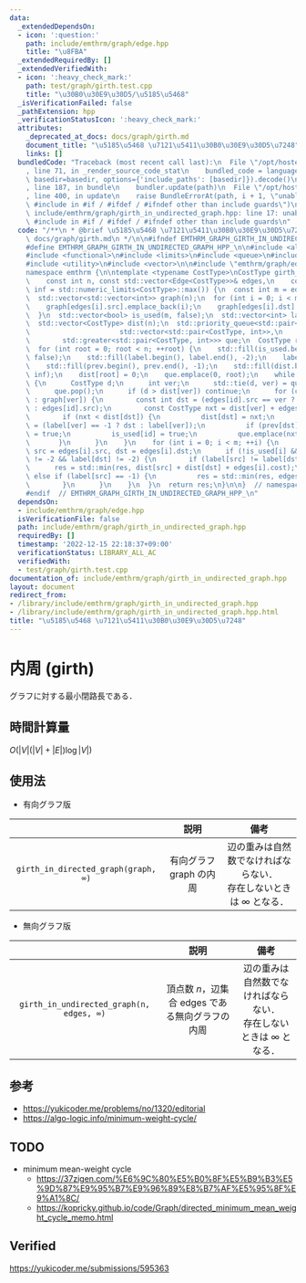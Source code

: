 ```yaml
---
data:
  _extendedDependsOn:
  - icon: ':question:'
    path: include/emthrm/graph/edge.hpp
    title: "\u8FBA"
  _extendedRequiredBy: []
  _extendedVerifiedWith:
  - icon: ':heavy_check_mark:'
    path: test/graph/girth.test.cpp
    title: "\u30B0\u30E9\u30D5/\u5185\u5468"
  _isVerificationFailed: false
  _pathExtension: hpp
  _verificationStatusIcon: ':heavy_check_mark:'
  attributes:
    _deprecated_at_docs: docs/graph/girth.md
    document_title: "\u5185\u5468 \u7121\u5411\u30B0\u30E9\u30D5\u7248"
    links: []
  bundledCode: "Traceback (most recent call last):\n  File \"/opt/hostedtoolcache/Python/3.9.16/x64/lib/python3.9/site-packages/onlinejudge_verify/documentation/build.py\"\
    , line 71, in _render_source_code_stat\n    bundled_code = language.bundle(stat.path,\
    \ basedir=basedir, options={'include_paths': [basedir]}).decode()\n  File \"/opt/hostedtoolcache/Python/3.9.16/x64/lib/python3.9/site-packages/onlinejudge_verify/languages/cplusplus.py\"\
    , line 187, in bundle\n    bundler.update(path)\n  File \"/opt/hostedtoolcache/Python/3.9.16/x64/lib/python3.9/site-packages/onlinejudge_verify/languages/cplusplus_bundle.py\"\
    , line 400, in update\n    raise BundleErrorAt(path, i + 1, \"unable to process\
    \ #include in #if / #ifdef / #ifndef other than include guards\")\nonlinejudge_verify.languages.cplusplus_bundle.BundleErrorAt:\
    \ include/emthrm/graph/girth_in_undirected_graph.hpp: line 17: unable to process\
    \ #include in #if / #ifdef / #ifndef other than include guards\n"
  code: "/**\n * @brief \u5185\u5468 \u7121\u5411\u30B0\u30E9\u30D5\u7248\n * @docs\
    \ docs/graph/girth.md\n */\n\n#ifndef EMTHRM_GRAPH_GIRTH_IN_UNDIRECTED_GRAPH_HPP_\n\
    #define EMTHRM_GRAPH_GIRTH_IN_UNDIRECTED_GRAPH_HPP_\n\n#include <algorithm>\n\
    #include <functional>\n#include <limits>\n#include <queue>\n#include <tuple>\n\
    #include <utility>\n#include <vector>\n\n#include \"emthrm/graph/edge.hpp\"\n\n\
    namespace emthrm {\n\ntemplate <typename CostType>\nCostType girth_in_undirected_graph(\n\
    \    const int n, const std::vector<Edge<CostType>>& edges,\n    const CostType\
    \ inf = std::numeric_limits<CostType>::max()) {\n  const int m = edges.size();\n\
    \  std::vector<std::vector<int>> graph(n);\n  for (int i = 0; i < m; ++i) {\n\
    \    graph[edges[i].src].emplace_back(i);\n    graph[edges[i].dst].emplace_back(i);\n\
    \  }\n  std::vector<bool> is_used(m, false);\n  std::vector<int> label(n), prev(n);\n\
    \  std::vector<CostType> dist(n);\n  std::priority_queue<std::pair<CostType, int>,\n\
    \                      std::vector<std::pair<CostType, int>>,\n              \
    \        std::greater<std::pair<CostType, int>>> que;\n  CostType res = inf;\n\
    \  for (int root = 0; root < n; ++root) {\n    std::fill(is_used.begin(), is_used.end(),\
    \ false);\n    std::fill(label.begin(), label.end(), -2);\n    label[root] = -1;\n\
    \    std::fill(prev.begin(), prev.end(), -1);\n    std::fill(dist.begin(), dist.end(),\
    \ inf);\n    dist[root] = 0;\n    que.emplace(0, root);\n    while (!que.empty())\
    \ {\n      CostType d;\n      int ver;\n      std::tie(d, ver) = que.top();\n\
    \      que.pop();\n      if (d > dist[ver]) continue;\n      for (const int id\
    \ : graph[ver]) {\n        const int dst = (edges[id].src == ver ? edges[id].dst\
    \ : edges[id].src);\n        const CostType nxt = dist[ver] + edges[id].cost;\n\
    \        if (nxt < dist[dst]) {\n          dist[dst] = nxt;\n          label[dst]\
    \ = (label[ver] == -1 ? dst : label[ver]);\n          if (prev[dst] != -1) is_used[dst]\
    \ = true;\n          is_used[id] = true;\n          que.emplace(nxt, dst);\n \
    \       }\n      }\n    }\n    for (int i = 0; i < m; ++i) {\n      const int\
    \ src = edges[i].src, dst = edges[i].dst;\n      if (!is_used[i] && label[src]\
    \ != -2 && label[dst] != -2) {\n        if (label[src] != label[dst]) {\n    \
    \      res = std::min(res, dist[src] + dist[dst] + edges[i].cost);\n        }\
    \ else if (label[src] == -1) {\n          res = std::min(res, edges[i].cost);\n\
    \        }\n      }\n    }\n  }\n  return res;\n}\n\n}  // namespace emthrm\n\n\
    #endif  // EMTHRM_GRAPH_GIRTH_IN_UNDIRECTED_GRAPH_HPP_\n"
  dependsOn:
  - include/emthrm/graph/edge.hpp
  isVerificationFile: false
  path: include/emthrm/graph/girth_in_undirected_graph.hpp
  requiredBy: []
  timestamp: '2022-12-15 22:18:37+09:00'
  verificationStatus: LIBRARY_ALL_AC
  verifiedWith:
  - test/graph/girth.test.cpp
documentation_of: include/emthrm/graph/girth_in_undirected_graph.hpp
layout: document
redirect_from:
- /library/include/emthrm/graph/girth_in_undirected_graph.hpp
- /library/include/emthrm/graph/girth_in_undirected_graph.hpp.html
title: "\u5185\u5468 \u7121\u5411\u30B0\u30E9\u30D5\u7248"
---
```

# 内周 (girth)

グラフに対する最小閉路長である．


## 時間計算量

$O(\lvert V \rvert (\lvert V \rvert + \lvert E \rvert) \log{\lvert V \rvert})$


## 使用法

- 有向グラフ版

||説明|備考|
|:--:|:--:|:--:|
|`girth_in_directed_graph(graph, ∞)`|有向グラフ $\mathrm{graph}$ の内周|辺の重みは自然数でなければならない．<br>存在しないときは $\infty$ となる．|

- 無向グラフ版

||説明|備考|
|:--:|:--:|:--:|
|`girth_in_undirected_graph(n, edges, ∞)`|頂点数 $n$，辺集合 $\mathrm{edges}$ である無向グラフの内周|辺の重みは自然数でなければならない．<br>存在しないときは $\infty$ となる．|


## 参考

- https://yukicoder.me/problems/no/1320/editorial
- https://algo-logic.info/minimum-weight-cycle/


## TODO

- minimum mean-weight cycle
  - https://37zigen.com/%E6%9C%80%E5%B0%8F%E5%B9%B3%E5%9D%87%E9%95%B7%E9%96%89%E8%B7%AF%E5%95%8F%E9%A1%8C/
  - https://kopricky.github.io/code/Graph/directed_minimum_mean_weight_cycle_memo.html


## Verified

https://yukicoder.me/submissions/595363

